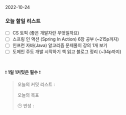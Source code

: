 2022-10-24
### 오늘 할일 리스트

- [ ] CS 토픽 (좋은 개발자란 무엇일까요)
- [ ] 스프링 인 액션 (Spring In Action) 6장 공부 (~215p까지)
- [ ] 인프런 자바(Java) 알고리즘 문제풀이 강의 1개 보기
- [ ] 도메인 주도 개발 시작하기 책 읽고 블로그 정리 (~34p까지)

<br/>

❗ **1일 1커밋은 필수** ❗
> 오늘의 커밋 리스트 :
>
> 오늘의 목표
>
> 🕒 반성 :
>
>

<br/>